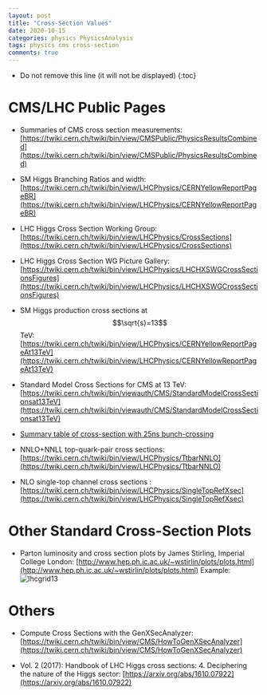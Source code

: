 ```yaml
---
layout: post
title: "Cross-Section Values"
date: 2020-10-15
categories: physics PhysicsAnalysis
tags: physics cms cross-section
comments: true
---
```


- Do not remove this line (it will not be displayed)
  {:toc}

# CMS/LHC Public Pages

- Summaries of CMS cross section measurements: [https://twiki.cern.ch/twiki/bin/view/CMSPublic/PhysicsResultsCombined](https://twiki.cern.ch/twiki/bin/view/CMSPublic/PhysicsResultsCombined)

- SM Higgs Branching Ratios and width: [https://twiki.cern.ch/twiki/bin/view/LHCPhysics/CERNYellowReportPageBR](https://twiki.cern.ch/twiki/bin/view/LHCPhysics/CERNYellowReportPageBR)

- LHC Higgs Cross Section Working Group: [https://twiki.cern.ch/twiki/bin/view/LHCPhysics/CrossSections](https://twiki.cern.ch/twiki/bin/view/LHCPhysics/CrossSections)

- LHC Higgs Cross Section WG Picture Gallery: [https://twiki.cern.ch/twiki/bin/view/LHCPhysics/LHCHXSWGCrossSectionsFigures](https://twiki.cern.ch/twiki/bin/view/LHCPhysics/LHCHXSWGCrossSectionsFigures)

- SM Higgs production cross sections at $$\sqrt{s}=13$$ TeV: [https://twiki.cern.ch/twiki/bin/view/LHCPhysics/CERNYellowReportPageAt13TeV](https://twiki.cern.ch/twiki/bin/view/LHCPhysics/CERNYellowReportPageAt13TeV)

- Standard Model Cross Sections for CMS at 13 TeV: [https://twiki.cern.ch/twiki/bin/viewauth/CMS/StandardModelCrossSectionsat13TeV](https://twiki.cern.ch/twiki/bin/viewauth/CMS/StandardModelCrossSectionsat13TeV)

- [Summary table of cross-section with 25ns bunch-crossing](https://twiki.cern.ch/twiki/bin/view/CMS/SummaryTable1G25ns)

- NNLO+NNLL top-quark-pair cross sections: [https://twiki.cern.ch/twiki/bin/view/LHCPhysics/TtbarNNLO](https://twiki.cern.ch/twiki/bin/view/LHCPhysics/TtbarNNLO)

- NLO single-top channel cross sections : [https://twiki.cern.ch/twiki/bin/view/LHCPhysics/SingleTopRefXsec](https://twiki.cern.ch/twiki/bin/view/LHCPhysics/SingleTopRefXsec)

# Other Standard Cross-Section Plots

- Parton luminosity and cross section plots by James Stirling, Imperial College London: [http://www.hep.ph.ic.ac.uk/~wstirlin/plots/plots.html](http://www.hep.ph.ic.ac.uk/~wstirlin/plots/plots.html)
  Example: ![lhcgrid13](http://www.hep.ph.ic.ac.uk/~wstirlin/plots/lhcgrid13.jpg)

# Others

- Compute Cross Sections with the GenXSecAnalyzer: [https://twiki.cern.ch/twiki/bin/view/CMS/HowToGenXSecAnalyzer](https://twiki.cern.ch/twiki/bin/view/CMS/HowToGenXSecAnalyzer)

- Vol. 2 (2017): Handbook of LHC Higgs cross sections: 4. Deciphering the nature of the Higgs sector: [https://arxiv.org/abs/1610.07922](https://arxiv.org/abs/1610.07922)
